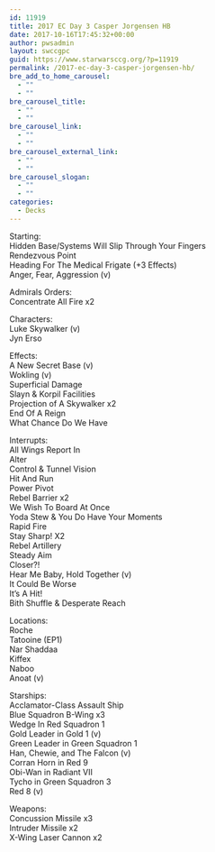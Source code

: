 ```yaml
---
id: 11919
title: 2017 EC Day 3 Casper Jorgensen HB
date: 2017-10-16T17:45:32+00:00
author: pwsadmin
layout: swccgpc
guid: https://www.starwarsccg.org/?p=11919
permalink: /2017-ec-day-3-casper-jorgensen-hb/
bre_add_to_home_carousel:
  - ""
  - ""
bre_carousel_title:
  - ""
  - ""
bre_carousel_link:
  - ""
  - ""
bre_carousel_external_link:
  - ""
  - ""
bre_carousel_slogan:
  - ""
  - ""
categories:
  - Decks
---
```

Starting:  
Hidden Base/Systems Will Slip Through Your Fingers  
Rendezvous Point  
Heading For The Medical Frigate (+3 Effects)  
Anger, Fear, Aggression (v)

Admirals Orders:  
Concentrate All Fire x2

Characters:  
Luke Skywalker (v)  
Jyn Erso

Effects:  
A New Secret Base (v)  
Wokling (v)  
Superficial Damage  
Slayn & Korpil Facilities  
Projection of A Skywalker x2  
End Of A Reign  
What Chance Do We Have

Interrupts:  
All Wings Report In  
Alter  
Control & Tunnel Vision  
Hit And Run  
Power Pivot  
Rebel Barrier x2  
We Wish To Board At Once  
Yoda Stew & You Do Have Your Moments  
Rapid Fire  
Stay Sharp! X2  
Rebel Artillery  
Steady Aim  
Closer?!  
Hear Me Baby, Hold Together (v)  
It Could Be Worse  
It’s A Hit!  
Bith Shuffle & Desperate Reach

Locations:  
Roche  
Tatooine (EP1)  
Nar Shaddaa  
Kiffex  
Naboo  
Anoat (v)

Starships:  
Acclamator-Class Assault Ship  
Blue Squadron B-Wing x3  
Wedge In Red Squadron 1  
Gold Leader in Gold 1 (v)  
Green Leader in Green Squadron 1  
Han, Chewie, and The Falcon (v)  
Corran Horn in Red 9  
Obi-Wan in Radiant VII  
Tycho in Green Squadron 3  
Red 8 (v)

Weapons:  
Concussion Missile x3  
Intruder Missile x2  
X-Wing Laser Cannon x2
